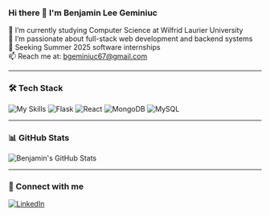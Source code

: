### Hi there 👋 I'm Benjamin Lee Geminiuc

🔭 I’m currently studying Computer Science at Wilfrid Laurier University  
🌱 I’m passionate about full-stack web development and backend systems  
💼 Seeking Summer 2025 software internships  
📫 Reach me at: bgeminiuc67@gmail.com

---

### 🛠 Tech Stack

![My Skills](https://img.shields.io/badge/-Python-3776AB?style=flat&logo=python&logoColor=white)
![Flask](https://img.shields.io/badge/-Flask-000000?style=flat&logo=flask)
![React](https://img.shields.io/badge/-React-61DAFB?style=flat&logo=react)
![MongoDB](https://img.shields.io/badge/-MongoDB-47A248?style=flat&logo=mongodb)
![MySQL](https://img.shields.io/badge/-MySQL-4479A1?style=flat&logo=mysql)

---

### 📊 GitHub Stats

![Benjamin's GitHub Stats](https://github-readme-stats.vercel.app/api?username=bgeminiuc67&show_icons=true&theme=dark)

---

### 🔗 Connect with me

[![LinkedIn](https://img.shields.io/badge/-LinkedIn-0077B5?style=flat&logo=linkedin&logoColor=white)](https://www.linkedin.com/in/YOURUSERNAME/)
